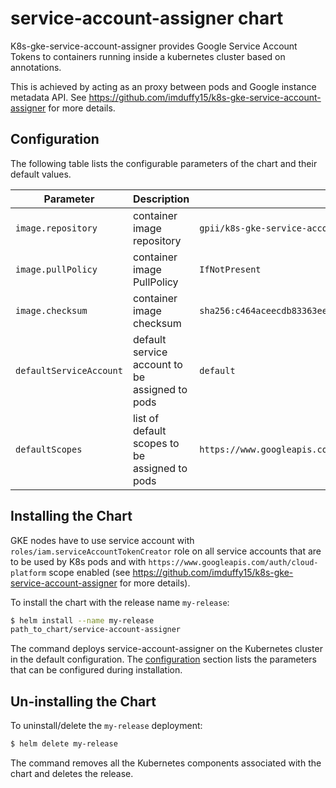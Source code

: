# service-account-assigner chart

K8s-gke-service-account-assigner provides Google Service Account Tokens to
containers running inside a kubernetes cluster based on annotations.

This is achieved by acting as an proxy between pods and Google instance metadata
API. See https://github.com/imduffy15/k8s-gke-service-account-assigner for more
details.

## Configuration

The following table lists the configurable parameters of the chart and their
default values.

| Parameter               | Description                                    | Default                                          |
|-------------------------|------------------------------------------------|--------------------------------------------------|
| `image.repository`      | container image repository                     | `gpii/k8s-gke-service-account-assigner`          |
| `image.pullPolicy`      | container image PullPolicy                     | `IfNotPresent`                                   |
| `image.checksum`        | container image checksum                       | `sha256:c464aceecdb83363ee8d339cfdcc6877210b881be1e8fa020ffaddf25a3c83bd`                                  |
| `defaultServiceAccount` | default service account to be assigned to pods | `default`                                        |
| `defaultScopes`         | list of default scopes to be assigned to pods  | `https://www.googleapis.com/auth/cloud-platform` |

## Installing the Chart

GKE nodes have to use service account with
`roles/iam.serviceAccountTokenCreator` role on all service accounts that are to
be used by K8s pods and with `https://www.googleapis.com/auth/cloud-platform`
scope enabled (see https://github.com/imduffy15/k8s-gke-service-account-assigner
for more details).

To install the chart with the release name `my-release`:

```sh
$ helm install --name my-release
path_to_chart/service-account-assigner
```

The command deploys service-account-assigner on the Kubernetes cluster in the
default configuration. The [configuration](#configuration) section lists the
parameters that can be configured during installation.

## Un-installing the Chart

To uninstall/delete the `my-release` deployment:

```sh
$ helm delete my-release
```

The command removes all the Kubernetes components associated with the chart and
deletes the release.
